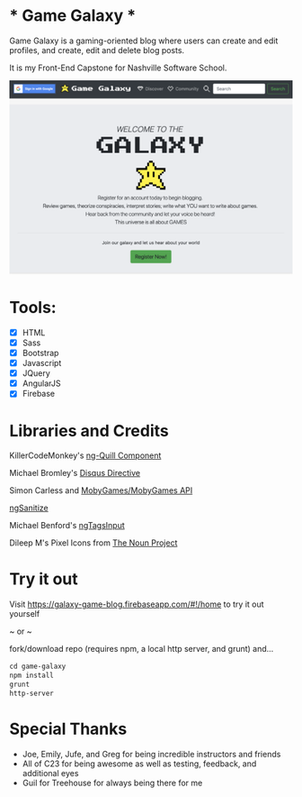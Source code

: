 # * Game Galaxy *

Game Galaxy is a gaming-oriented blog where users can create and edit profiles, and create, edit and delete blog posts.

It is my Front-End Capstone for Nashville Software School.

![](docs/gg-repo.png)

# Tools:

- [x] HTML 
- [x] Sass 
- [x] Bootstrap 
- [x] Javascript 
- [x] JQuery 
- [x] AngularJS 
- [x] Firebase

# Libraries and Credits

KillerCodeMonkey's [ng-Quill Component](https://github.com/KillerCodeMonkey/ng-quill)

Michael Bromley's [Disqus Directive](https://github.com/michaelbromley/angularUtils/tree/master/src/directives/disqus)

Simon Carless and [MobyGames/MobyGames API](http://www.mobygames.com/)

[ngSanitize](https://docs.angularjs.org/api/ngSanitize)

Michael Benford's [ngTagsInput](http://mbenford.github.io/ngTagsInput/gettingstarted)

Dileep M's Pixel Icons from [The Noun Project](https://thenounproject.com/dil33pm/)

# Try it out

Visit https://galaxy-game-blog.firebaseapp.com/#!/home to try it out yourself

~ or ~

fork/download repo (requires npm, a local http server, and grunt) and...

```
cd game-galaxy
npm install
grunt
http-server
```

# Special Thanks

 - Joe, Emily, Jufe, and Greg for being incredible instructors and friends
 - All of C23 for being awesome as well as testing, feedback, and additional eyes
 - Guil for Treehouse for always being there for me
